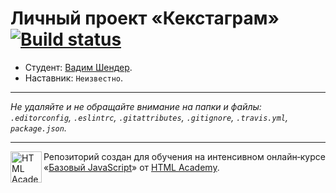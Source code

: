 # Личный проект «Кекстаграм» [![Build status][travis-image]][travis-url]

* Студент: [Вадим Шендер](https://up.htmlacademy.ru/javascript/10/user/210523).
* Наставник: `Неизвестно`.

---

_Не удаляйте и не обращайте внимание на папки и файлы:_<br>
_`.editorconfig`, `.eslintrc`, `.gitattributes`, `.gitignore`, `.travis.yml`, `package.json`._

---

<a href="https://htmlacademy.ru/intensive/javascript"><img align="left" width="50" height="50" title="HTML Academy" src="https://up.htmlacademy.ru/static/img/intensive/javascript/logo-for-github.svg"></a>

Репозиторий создан для обучения на интенсивном онлайн‑курсе «[Базовый JavaScript](https://htmlacademy.ru/intensive/javascript)» от [HTML Academy](https://htmlacademy.ru).

[travis-image]: https://travis-ci.org/htmlacademy-javascript/210523-kekstagram.svg?branch=master
[travis-url]: https://travis-ci.org/htmlacademy-javascript/210523-kekstagram
